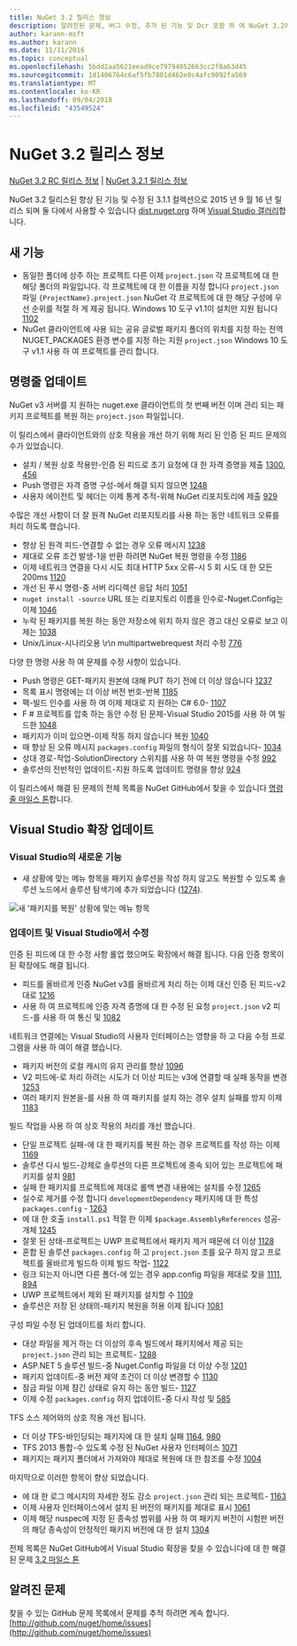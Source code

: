 ```yaml
---
title: NuGet 3.2 릴리스 정보
description: 알려진된 문제, 버그 수정, 추가 된 기능 및 Dcr 포함 하 여 NuGet 3.2에 대 한 릴리스 정보입니다.
author: karann-msft
ms.author: karann
ms.date: 11/11/2016
ms.topic: conceptual
ms.openlocfilehash: 5bdd2aa5621eead9ce79794052663cc2f8a63d45
ms.sourcegitcommit: 1d1406764c6af5fb7801d462e0c4afc9092fa569
ms.translationtype: MT
ms.contentlocale: ko-KR
ms.lasthandoff: 09/04/2018
ms.locfileid: "43549524"
---
```

# <a name="nuget-32-release-notes"></a>NuGet 3.2 릴리스 정보

[NuGet 3.2 RC 릴리스 정보](../release-notes/nuget-3.2-RC.md) | [NuGet 3.2.1 릴리스 정보](../release-notes/nuget-3.2.1.md)

NuGet 3.2 릴리스된 향상 된 기능 및 수정 된 3.1.1 컬렉션으로 2015 년 9 월 16 년 릴리스 되며 둘 다에서 사용할 수 있습니다 [dist.nuget.org](http://dist.nuget.org/index.html) 하며 [Visual Studio 갤러리](https://marketplace.visualstudio.com/items?itemName=NuGetTeam.NuGetPackageManagerforVisualStudio2015)합니다.

## <a name="new-features"></a>새 기능

* 동일한 폴더에 상주 하는 프로젝트 다른 이제 `project.json` 각 프로젝트에 대 한 해당 폴더의 파일입니다.  각 프로젝트에 대 한 이름을 지정 합니다 `project.json` 파일 `{ProjectName}.project.json` NuGet 각 프로젝트에 대 한 해당 구성에 우선 순위를 적절 하 게 제공 됩니다.  Windows 10 도구 v1.1이 설치만 지원 됩니다 [1102](https://github.com/NuGet/Home/issues/1102)
* NuGet 클라이언트에 사용 되는 공유 글로벌 패키지 폴더의 위치를 지정 하는 전역 NUGET_PACKAGES 환경 변수를 지정 하는 지원 `project.json` Windows 10 도구 v1.1 사용 하 여 프로젝트를 관리 합니다.

## <a name="command-line-updates"></a>명령줄 업데이트

NuGet v3 서버를 지 원하는 nuget.exe 클라이언트의 첫 번째 버전 이며 관리 되는 패키지 프로젝트를 복원 하는 `project.json` 파일입니다.

이 릴리스에서 클라이언트와의 상호 작용을 개선 하기 위해 처리 된 인증 된 피드 문제의 수가 있었습니다.

* 설치 / 복원 상호 작용만-인증 된 피드로 초기 요청에 대 한 자격 증명을 제출 [1300](https://github.com/NuGet/Home/issues/1300), [456](https://github.com/NuGet/Home/issues/456)
* Push 명령은 자격 증명 구성-에서 해결 되지 않으면 [1248](https://github.com/NuGet/Home/issues/1248)
* 사용자 에이전트 및 헤더는 이제 통계 추적-위해 NuGet 리포지토리에 제출 [929](https://github.com/NuGet/Home/issues/929)

수많은 개선 사항이 더 잘 원격 NuGet 리포지토리를 사용 하는 동안 네트워크 오류를 처리 하도록 했습니다.

* 향상 된 원격 피드-연결할 수 없는 경우 오류 메시지 [1238](https://github.com/NuGet/Home/issues/1238)
* 제대로 오류 조건 발생-1을 반환 하려면 NuGet 복원 명령을 수정 [1186](https://github.com/NuGet/Home/issues/1186)
* 이제 네트워크 연결을 다시 시도 최대 HTTP 5xx 오류-시 5 회 시도 대 한 모든 200ms [1120](https://github.com/NuGet/Home/issues/1120)
* 개선 된 푸시 명령-중 서버 리디렉션 응답 처리 [1051](https://github.com/NuGet/Home/issues/1051)
* `nuget install -source` URL 또는 리포지토리 이름을 인수로-Nuget.Config는 이제 [1046](https://github.com/NuGet/Home/issues/1046)
* 누락 된 패키지를 복원 하는 동안 저장소에 위치 하지 않은 경고 대신 오류로 보고 이제는 [1038](https://github.com/NuGet/Home/issues/1038)
* Unix/Linux-시나리오용 \r\n multipartwebrequest 처리 수정 [776](https://github.com/NuGet/Home/issues/776)

다양 한 명령 사용 하 여 문제를 수정 사항이 있습니다.

* Push 명령은 GET-패키지 원본에 대해 PUT 하기 전에 더 이상 않습니다 [1237](https://github.com/NuGet/Home/issues/1237)
* 목록 표시 명령에는 더 이상 버전 번호-반복 [1185](https://github.com/NuGet/Home/issues/1185)
* 팩-빌드 인수를 사용 하 여 이제 제대로 지 원하는 C# 6.0- [1107](https://github.com/NuGet/Home/issues/1107)
* F # 프로젝트를 압축 하는 동안 수정 된 문제-Visual Studio 2015를 사용 하 여 빌드한 [1048](https://github.com/NuGet/Home/issues/1048)
* 패키지가 이미 있으면-이제 작동 하지 않습니다 복원 [1040](https://github.com/NuGet/Home/issues/1040)
* 때 향상 된 오류 메시지 `packages.config` 파일의 형식이 잘못 되었습니다- [1034](https://github.com/NuGet/Home/issues/1034)
* 상대 경로-작업-SolutionDirectory 스위치를 사용 하 여 복원 명령을 수정 [992](https://github.com/NuGet/Home/issues/992)
* 솔루션의 전반적인 업데이트-지원 하도록 업데이트 명령을 향상 [924](https://github.com/NuGet/Home/issues/924)

이 릴리스에서 해결 된 문제의 전체 목록을 NuGet GitHub에서 찾을 수 있습니다 [명령줄 마일스 톤](https://github.com/nuget/home/issues?utf8=%E2%9C%93&q=is%3Aissue+milestone%3A3.2.0-commandline+is%3Aclosed+-label%3AClosedAs%3ADuplicate)합니다.

## <a name="visual-studio-extension-updates"></a>Visual Studio 확장 업데이트

### <a name="new-features-in-visual-studio"></a>Visual Studio의 새로운 기능

* 새 상황에 맞는 메뉴 항목을 패키지 솔루션을 작성 하지 않고도 복원할 수 있도록 솔루션 노드에서 솔루션 탐색기에 추가 되었습니다 ([1274](https://github.com/NuGet/Home/issues/1274)).

![새 '패키지를 복원' 상황에 맞는 메뉴 항목](./media/NuGet-3.2/newContextMenu.png)

### <a name="updates-and-fixes-in-visual-studio"></a>업데이트 및 Visual Studio에서 수정

인증 된 피드에 대 한 수정 사항 롤업 했으며도 확장에서 해결 됩니다.  다음 인증 항목이 된 확장에도 해결 됩니다.

* 피드를 올바르게 인증 NuGet v3를 올바르게 처리 하는 이제 대신 인증 된 피드-v2 대로 [1216](https://github.com/NuGet/Home/issues/1216)
* 사용 하 여 프로젝트에 인증 자격 증명에 대 한 수정 된 요청 `project.json` v2 피드-를 사용 하 여 통신 및 [1082](https://github.com/NuGet/Home/issues/1082)

네트워크 연결에는 Visual Studio의 사용자 인터페이스는 영향을 하 고 다음 수정 프로그램을 사용 하 여이 해결 했습니다.

* 패키지 버전의 로컬 캐시의 유지 관리를 향상 [1096](https://github.com/NuGet/Home/issues/1096)
* V2 피드에-로 처리 하려는 시도가 더 이상 피드는 v3에 연결할 때 실패 동작을 변경 [1253](https://github.com/NuGet/Home/issues/1253)
* 여러 패키지 원본을-를 사용 하 여 패키지를 설치 하는 경우 설치 실패를 방지 이제 [1183](https://github.com/NuGet/Home/issues/1183)

빌드 작업을 사용 하 여 상호 작용의 처리를 개선 했습니다.

* 단일 프로젝트 실패-에 대 한 패키지를 복원 하는 경우 프로젝트를 작성 하는 이제 [1169](https://github.com/NuGet/Home/issues/1169)
* 솔루션 다시 빌드-강제로 솔루션의 다른 프로젝트에 종속 되어 있는 프로젝트에 패키지를 설치 [981](https://github.com/NuGet/Home/issues/981)
* 실패 한 패키지를 프로젝트에 제대로 롤백 변경 내용에는 설치를 수정 [1265](https://github.com/NuGet/Home/issues/1265)
* 실수로 제거를 수정 합니다 `developmentDependency` 패키지에 대 한 특성 `packages.config`  -  [1263](https://github.com/NuGet/Home/issues/1263)
* 에 대 한 호출 `install.ps1` 적절 한 이제 `$package.AssemblyReferences` 성공-개체 [1245](https://github.com/NuGet/Home/issues/1245)
* 잘못 된 상태-프로젝트는 UWP 프로젝트에서 패키지 제거 때문에 더 이상 [1128](https://github.com/NuGet/Home/issues/1128)
* 혼합 된 솔루션 `packages.config` 하 고 `project.json` 초를 요구 하지 않고 프로젝트를 올바르게 빌드하 이제 빌드 작업- [1122](https://github.com/NuGet/Home/issues/1122)
* 링크 되는지 아니면 다른 폴더-에 있는 경우 app.config 파일을 제대로 찾을 [1111](https://github.com/NuGet/Home/issues/1111), [894](https://github.com/NuGet/Home/issues/894)
* UWP 프로젝트에서 제외 된 패키지를 설치할 수 [1109](https://github.com/NuGet/Home/issues/1109)
* 솔루션은 저장 된 상태의-패키지 복원을 허용 이제 됩니다 [1081](https://github.com/NuGet/Home/issues/1081)

구성 파일 수정 된 업데이트를 처리 합니다.

* 대상 파일을 제거 하는 더 이상의 후속 빌드에서 패키지에서 제공 되는 `project.json` 관리 되는 프로젝트- [1288](https://github.com/NuGet/Home/issues/1288)
* ASP.NET 5 솔루션 빌드-중 Nuget.Config 파일을 더 이상 수정 [1201](https://github.com/NuGet/Home/issues/1201)
* 패키지 업데이트-중 버전 제약 조건이 더 이상 변경할 수 [1130](https://github.com/NuGet/Home/issues/1130)
* 잠금 파일 이제 잠긴 상태로 유지 하는 동안 빌드- [1127](https://github.com/NuGet/Home/issues/1127)
* 이제 수정 `packages.config` 하지 업데이트-중 다시 작성 및 [585](https://github.com/NuGet/Home/issues/585)

TFS 소스 제어와의 상호 작용 개선 됩니다.

* 더 이상 TFS-바인딩되는 패키지에 대 한 설치 실패 [1164](https://github.com/NuGet/Home/issues/1164), [980](https://github.com/NuGet/Home/issues/980)
* TFS 2013 통합-수 있도록 수정 된 NuGet 사용자 인터페이스 [1071](https://github.com/NuGet/Home/issues/1071)
* 패키지는 패키지 폴더에서 가져와야 제대로 복원에 대 한 참조를 수정 [1004](https://github.com/NuGet/Home/issues/1004)

마지막으로 이러한 항목이 향상 되었습니다.

* 에 대 한 로그 메시지의 자세한 정도 감소 `project.json` 관리 되는 프로젝트- [1163](https://github.com/NuGet/Home/issues/1163)
* 이제 사용자 인터페이스에서 설치 된 버전의 패키지를 제대로 표시 [1061](https://github.com/NuGet/Home/issues/1061)
* 이제 해당 nuspec에 지정 된 종속성 범위를 사용 하 여 패키지 버전이 시험판 버전의 해당 종속성이 안정적인 패키지 버전에 대 한 설치 [1304](https://github.com/NuGet/Home/issues/1304)

전체 목록은 NuGet GitHub에서 Visual Studio 확장을 찾을 수 있습니다에 대 한 해결 된 문제 [3.2 마일스 톤](https://github.com/nuget/home/issues?q=is%3Aissue+is%3Aclosed+-label%3AClosedAs%3ADuplicate+milestone%3A3.2)

## <a name="known-issues"></a>알려진 문제

찾을 수 있는 GitHub 문제 목록에서 문제를 추적 하려면 계속 합니다. [http://github.com/nuget/home/issues](http://github.com/nuget/home/issues)